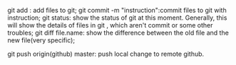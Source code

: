 git add : add files to git;
git commit -m "instruction":commit files to git with instruction;
git status: show the status of git at this moment. Generally, this will show the details of files in git , which aren't commit or some other troubles;
git diff file.name: show the difference between the old file and the new file(very specific);

git push origin(github) master: push local change to remote github.


